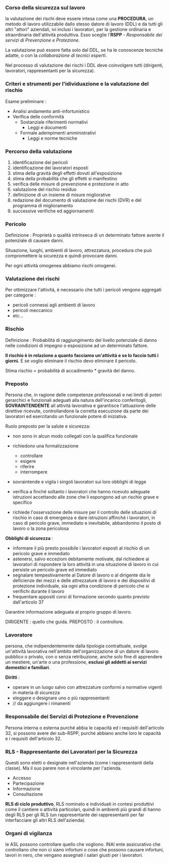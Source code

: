 ### Corso della sicurezza sul lavoro

la valutazione dei rischi deve essere intesa come una **PROCEDURA**, un metodo di lavoro utilizzabile dallo stesso datore di lavoro (DDL) e da tutti gli altri "attori" aziendali, ivi inclusi i lavoratori, per la gestione ordinaria e straordinaria dell'attività produttiva. Esso sceglie l'**RSPP** - *Responsabile dei servizi di Prevenzione e Protezione.*

La valutazione può essere fatta solo dal DDL, se ha le conoscenze tecniche adatte, o con la *collaborazione di tecnici esperti*.

Nel processo di valutazione dei rischi i DDL deve coinvolgere tutti (dirigenti, lavoratori, rappresentanti per la sicurezza).
### Criteri e strumenti per l'idividuazione e la valutazione del rischio

Esame preliminare : 

- Analisi andamento anti-infortunistico
- Verifica delle conformità
	- Sostanziale riferimenti normativi
		- Leggi e documenti
	- Formale adempimenti amministrativi
		- Leggi e norme tecniche
### Percorso della valutazione 

1) identificazione dei pericoli
2) identificazione dei lavoratori esposti
3) stima della gravità degli effetti dovuti all'esposizione
4) stima della probabilità che gli effetti si manifestino
5) verifica delle misure di prevenzione e protezione in atto
6) valutazione del rischio residuo
7) definizione di un insieme di misure migliorative
8) redazione del documento di valutazione dei rischi (DVR) e del programma di miglioramento
9) successive verifiche ed aggiornamenti
### Pericolo 

Definizione : Proprietà o qualità intrinseca di un determinato fattore avente il potenziale di causare danni.

Situazione, luoghi, ambienti di lavoro, attrezzatura, procedura che può compromettere la sicurezza e quindi provocare danni.

Per ogni attività omogenea abbiamo rischi omogenei.
### Valutazione dei rischi

Per ottimizzare l'attività, è necessario che tutti i pericoli vengono aggregati per categorie : 
- pericoli connessi agli ambienti di lavoro
- pericoli meccanico
- etc...
### Rischio

Definizione : Probabilità di raggiungimento del livello potenziale di danno nelle condizioni di impegno o esposizione ad un determinato fattore.

**Il rischio è in relazione a quanto facciamo un'attività e se lo faccio tutti i giorni.** E se voglio eliminare il rischio devo eliminare il pericolo.

Stima rischio = probabilità di accadimento * gravità del danno.
### Preposto

Persona che, in ragione delle competenze professionali e nei limiti di poteri gerarchici e funzionali adeguati alla natura dell'incarico conferitogli, **SOVRAINTENDENTE** all attività lavorativa e garantisce l'attuazione delle direttive ricevute, controllandone la corretta esecuzione da parte dei lavoratori ed esercitando un funzionale potere di iniziativa.

Ruolo preposto per la salute e sicurezza: 
- non sono in alcun modo collegati con la qualifica funzionale
- richiedono una formalizzazione
	- controllare
	- esigere
	- riferire
	- interrompere

- sovraintende e vigila i singoli lavoratori sui loro obblighi di legge
- verifica a finché soltanto i lavoratori che hanno ricevuto adeguate istruzioni accettando alle zone che li espongono ad un rischio grave e specifico
- richiede l'osservazione delle misure per il controllo delle situazioni di rischio in caso di emergenza e dare istruzioni affinché i lavoratori, in caso di pericolo grave, immediato e inevitabile, abbandonino il posto di lavoro o la zona pericolosa

**Obblighi di sicurezza** :
- informare il più presto possibile i lavoratori esposti al rischio di un pericolo grave e immediato
- astenersi, salvo eccezioni debitamente motivate, dal richiedere ai lavoratori di rispondere la loro attività in una situazione di lavoro in cui persiste un pericolo grave ed immediato
- segnalare tempestivamente al Datore di lavoro o al dirigente dia le deficienze dei mezzi e delle attrezzature di lavoro e dei dispositivi di protezione individuale, sia ogni altra condizione di pericolo che si verifichi durante il lavoro
- frequentare appositi corsi di formazione secondo quanto previsto dall'articolo 37

Garantire informazione adeguata al proprio gruppo di lavoro.

DIRIGENTE : quello che guida.
PREPOSTO : il controllore.

### Lavoratore

persona, che indipendentemente dalla tipologia contrattuale, svolge un'attività lavorativa nell'ambito dell'organizzazione di un datore di lavoro pubblico o privato, con o senza retribuzione, anche solo fine di apprendere un mestiere, un'arte o una professione, **esclusi gli addetti ai servizi domestici e familiari**.

**Diritti** : 
- operare in un luogo salvo con attrezzature conformi a normative vigenti in materia di sicurezza
- eleggere o designare uno o più rappresentanti
- // da aggiungere i rimanenti
### Responsabile dei Servizi di Protezione e Prevenzione

Persona interna o esterna purché abbia le capacità ed i requisiti dell'articolo 32, si possono avere dei sub-RSPP, purché abbiano anche loro le capacità e i requisiti dell'articolo 32.
### RLS - Rappresentante dei Lavoratori per la Sicurezza

Questi sono eletti o designate nell'azienda (come i rappresentanti della classe). Ma il suo parere non è vincolante per l'azienda.
- Accesso
- Partecipazione
- Informazione
- Consultazione

**RLS di ciclo produttivo**, RLS nominato e individuati in contesi produttivi come il cantiere o attività particolari, quindi in ambienti più grandi di hanno degli RLS per gli RLS (un rappresentante dei rappresentanti per far interfacciare gli altri RLS dell'azienda).
### Organi di vigilanza

le ASL possono controllare quello che vogliono.
INAI ente assicurativo che controllano che non ci siano infortuni o cose che possono causare infortuni, lavori in nero, che vengano assegnati i salari giusti per i lavoratori.
